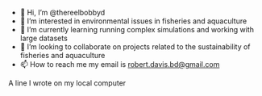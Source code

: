 - 👋 Hi, I’m @thereelbobbyd
- 👀 I’m interested in environmental issues in fisheries and aquaculture
- 🌱 I’m currently learning running complex simulations and working with large datasets
- 💞️ I’m looking to collaborate on projects related to the sustainability of fisheries and aquaculture
- 📫 How to reach me my email is robert.davis.bd@gmail.com

<!---
thereelbobbyd/thereelbobbyd is a ✨ special ✨ repository because its `README.md` (this file) appears on your GitHub profile.
You can click the Preview link to take a look at your changes.
--->
A line I wrote on my local computer  
